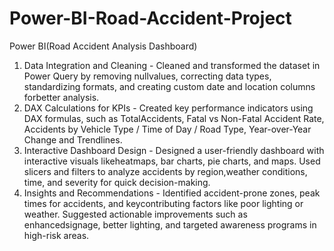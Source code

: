 # Power-BI-Road-Accident-Project
Power BI(Road Accident Analysis Dashboard)

1. Data Integration and Cleaning - Cleaned and transformed the dataset in Power Query by removing nullvalues, correcting data types, standardizing formats, and creating custom date and location columns forbetter analysis.
2. DAX Calculations for KPIs - Created key performance indicators using DAX formulas, such as TotalAccidents, Fatal vs Non-Fatal Accident Rate, Accidents by Vehicle Type / Time of Day / Road Type, Year-over-Year Change and Trendlines.
3. Interactive Dashboard Design - Designed a user-friendly dashboard with interactive visuals likeheatmaps, bar charts, pie charts, and maps. Used slicers and filters to analyze accidents by region,weather conditions, time, and severity for quick decision-making.
4. Insights and Recommendations - Identified accident-prone zones, peak times for accidents, and keycontributing factors like poor lighting or weather. Suggested actionable improvements such as enhancedsignage, better lighting, and targeted awareness programs in high-risk areas.
